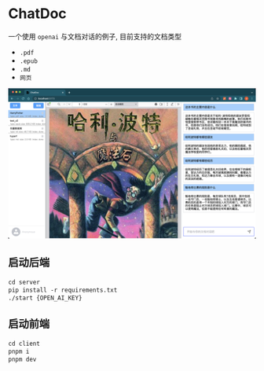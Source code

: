 # ChatDoc

一个使用 `openai` 与文档对话的例子, 目前支持的文档类型

- `.pdf`
- `.epub`
- `.md`
- `网页`

![preview](./preview.png)

## 启动后端

```shell
cd server
pip install -r requirements.txt
./start {OPEN_AI_KEY}
```

## 启动前端

```shell
cd client
pnpm i
pnpm dev
```
